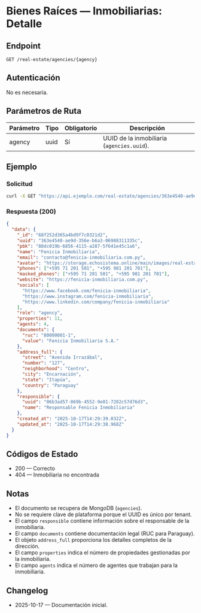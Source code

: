 # Bienes Raíces — Inmobiliarias: Detalle

## Endpoint

```
GET /real-estate/agencies/{agency}
```

## Autenticación

No es necesaria.

## Parámetros de Ruta

| Parámetro | Tipo | Obligatorio | Descripción |
| --------- | ---- | ----------- | ----------- |
| agency    | uuid | Sí          | UUID de la inmobiliaria (`agencies.uuid`). |

## Ejemplo

### Solicitud

```bash
curl -X GET "https://api.ejemplo.com/real-estate/agencies/363e4540-ae9d-356e-b6a3-06988311335c"
```

### Respuesta (200)

```json
{
  "data": {
    "_id": "68f252d365a4bd9f7c0321d2",
    "uuid": "363e4540-ae9d-356e-b6a3-06988311335c",
    "pbk": "88dc019b-6856-4115-a287-5f641e45c1a6",
    "name": "Fenicia Inmobiliaria",
    "email": "contacto@fenicia-inmobiliaria.com.py",
    "avatar": "https://storage.echosistema.online/main/images/real-estate/agencies/fenicia-inmobiliaria.png",
    "phones": ["+595 71 201 501", "+595 981 201 701"],
    "masked_phones": ["+595 71 201 501", "+595 981 201 701"],
    "website": "https://fenicia-inmobiliaria.com.py",
    "socials": [
      "https://www.facebook.com/fenicia-inmobiliaria",
      "https://www.instagram.com/fenicia-inmobiliaria",
      "https://www.linkedin.com/company/fenicia-inmobiliaria"
    ],
    "role": "agency",
    "properties": 11,
    "agents": 4,
    "documents": {
      "ruc": "80000001-1",
      "value": "Fenicia Inmobiliaria S.A."
    },
    "address_full": {
      "street": "Avenida Irrazábal",
      "number": "127",
      "neighborhood": "Centro",
      "city": "Encarnación",
      "state": "Itapúa",
      "country": "Paraguay"
    },
    "responsible": {
      "uuid": "06b3ad57-869b-4552-9e01-7282c57d76d3",
      "name": "Responsable Fenicia Inmobiliaria"
    },
    "created_at": "2025-10-17T14:29:39.032Z",
    "updated_at": "2025-10-17T14:29:38.968Z"
  }
}
```

## Códigos de Estado

- 200 — Correcto
- 404 — Inmobiliaria no encontrada

## Notas

- El documento se recupera de MongoDB (`agencies`).
- No se requiere clave de plataforma porque el UUID es único por tenant.
- El campo `responsible` contiene información sobre el responsable de la inmobiliaria.
- El campo `documents` contiene documentación legal (RUC para Paraguay).
- El objeto `address_full` proporciona los detalles completos de la dirección.
- El campo `properties` indica el número de propiedades gestionadas por la inmobiliaria.
- El campo `agents` indica el número de agentes que trabajan para la inmobiliaria.

## Changelog

- 2025-10-17 — Documentación inicial.
